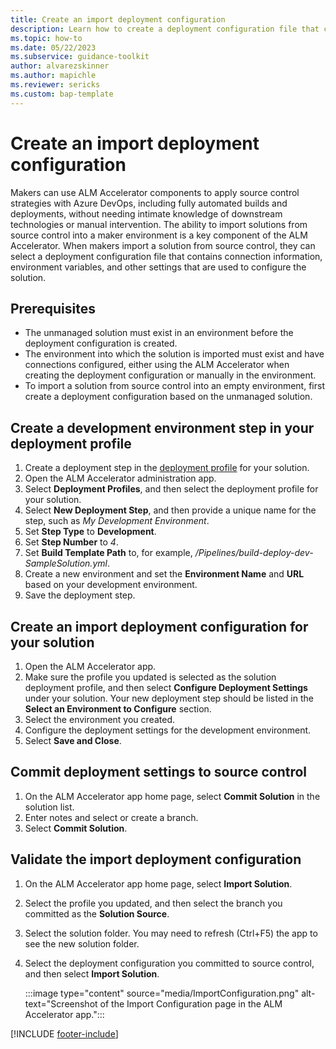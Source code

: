 ```yaml
---
title: Create an import deployment configuration
description: Learn how to create a deployment configuration file that contains connection information, environment variables, and other settings that are used to configure a solution that's imported from source control in ALM Accelerator for Power Platform.
ms.topic: how-to
ms.date: 05/22/2023
ms.subservice: guidance-toolkit
author: alvarezskinner
ms.author: mapichle
ms.reviewer: sericks
ms.custom: bap-template
---
```


# Create an import deployment configuration

Makers can use ALM Accelerator components to apply source control strategies with Azure DevOps, including fully automated builds and deployments, without needing intimate knowledge of downstream technologies or manual intervention. The ability to import solutions from source control into a maker environment is a key component of the ALM Accelerator. When makers import a solution from source control, they can select a deployment configuration file that contains connection information, environment variables, and other settings that are used to configure the solution.

## Prerequisites

- The unmanaged solution must exist in an environment before the deployment configuration is created.
- The environment into which the solution is imported must exist and have connections configured, either using the ALM Accelerator when creating the deployment configuration or manually in the environment.
- To import a solution from source control into an empty environment, first create a deployment configuration based on the unmanaged solution.

## Create a development environment step in your deployment profile

1. Create a deployment step in the [deployment profile](./setup-deployment-user-profiles.md) for your solution.
1. Open the ALM Accelerator administration app.
1. Select **Deployment Profiles**, and then select the deployment profile for your solution.
1. Select **New Deployment Step**, and then provide a unique name for the step, such as *My Development Environment*.
1. Set **Step Type** to **Development**.
1. Set **Step Number** to *4*.
1. Set **Build Template Path** to, for example, */Pipelines/build-deploy-dev-SampleSolution.yml*.
1. Create a new environment and set the **Environment Name** and **URL** based on your development environment.
1. Save the deployment step.

## Create an import deployment configuration for your solution

1. Open the ALM Accelerator app.
1. Make sure the profile you updated is selected as the solution deployment profile, and then select **Configure Deployment Settings** under your solution.
    Your new deployment step should be listed in the **Select an Environment to Configure** section.
1. Select the environment you created.
1. Configure the deployment settings for the development environment.
1. Select **Save and Close**.

## Commit deployment settings to source control

1. On the ALM Accelerator app home page, select **Commit Solution** in the solution list.
1. Enter notes and select or create a branch.
1. Select **Commit Solution**.

## Validate the import deployment configuration

1. On the ALM Accelerator app home page, select **Import Solution**.
1. Select the profile you updated, and then select the branch you committed as the **Solution Source**.
1. Select the solution folder.
    You may need to refresh (Ctrl+F5) the app to see the new solution folder.
1. Select the deployment configuration you committed to source control, and then select **Import Solution**.

    :::image type="content" source="media/ImportConfiguration.png" alt-text="Screenshot of the Import Configuration page in the ALM Accelerator app.":::<!-- EDITOR'S NOTE: Please crop the screenshot IAW our [screenshot guidelines](/bacx/screenshots-for-bap?branch=main) -->

[!INCLUDE [footer-include](../../includes/footer-banner.md)]
